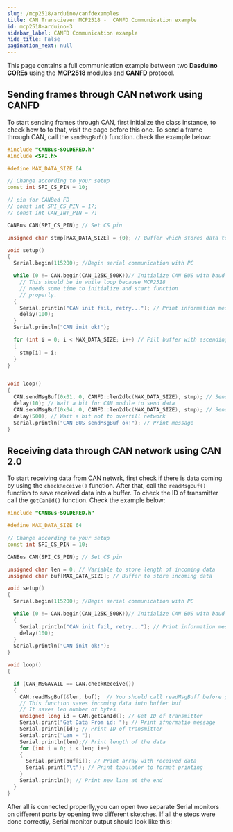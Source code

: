```yaml
---
slug: /mcp2518/arduino/canfdexamples 
title: CAN Transciever MCP2518 -  CANFD Communication example
id: mcp2518-arduino-3 
sidebar_label: CANFD Communication example
hide_title: False
pagination_next: null
---
```


This page contains a full communication example between two **Dasduino COREs** using the **MCP2518** modules and **CANFD** protocol.

## Sending frames through CAN network using CANFD

To start sending frames through CAN, first initialize the class instance, to check how to to that, visit the page before this one. To send a frame through CAN, call the `sendMsgBuf()` function. check the example below:
```cpp
#include "CANBus-SOLDERED.h"
#include <SPI.h>

#define MAX_DATA_SIZE 64

// Change according to your setup
const int SPI_CS_PIN = 10;

// pin for CANBed FD
// const int SPI_CS_PIN = 17;
// const int CAN_INT_PIN = 7;

CANBus CAN(SPI_CS_PIN); // Set CS pin

unsigned char stmp[MAX_DATA_SIZE] = {0}; // Buffer which stores data to send

void setup()
{
  Serial.begin(115200); //Begin serial communication with PC

  while (0 != CAN.begin(CAN_125K_500K))// Initialize CAN BUS with baud rate of 125 kbps and arbitration rate of 500k
    // This should be in while loop because MCP2518
    // needs some time to initialize and start function
    // properly.
  {
    Serial.println("CAN init fail, retry..."); // Print information message
    delay(100);
  }
  Serial.println("CAN init ok!");

  for (int i = 0; i < MAX_DATA_SIZE; i++) // Fill buffer with ascending numbers 
  {
    stmp[i] = i;
  }
}


void loop()
{
  CAN.sendMsgBuf(0x01, 0, CANFD::len2dlc(MAX_DATA_SIZE), stmp); // Send data in CAN network
  delay(10); // Wait a bit for CAN module to send data
  CAN.sendMsgBuf(0x04, 0, CANFD::len2dlc(MAX_DATA_SIZE), stmp); // Send data in CAN network
  delay(500); // Wait a bit not to overfill network
  Serial.println("CAN BUS sendMsgBuf ok!"); // Print message
}
```


## Receiving data through CAN network using CAN 2.0

To start receiving data from CAN netwrk, first check if there is data coming by using the `checkReceive()` function. After that, call the `readMsgBuf()` function to save received data into a buffer. To check the ID of transmitter call the `getCanId()` function. Check the example below:

```cpp
#include "CANBus-SOLDERED.h"

#define MAX_DATA_SIZE 64

// Change according to your setup
const int SPI_CS_PIN = 10;

CANBus CAN(SPI_CS_PIN); // Set CS pin

unsigned char len = 0; // Variable to store length of incoming data
unsigned char buf[MAX_DATA_SIZE]; // Buffer to store incoming data

void setup()
{
  Serial.begin(115200); //Begin serial communication with PC

  while (0 != CAN.begin(CAN_125K_500K))// Initialize CAN BUS with baud rate of 125 kbps and arbitration rate of 500k
  {
    Serial.println("CAN init fail, retry..."); // Print information message
    delay(100);
  }
  Serial.println("CAN init ok!");
}

void loop()
{

  if (CAN_MSGAVAIL == CAN.checkReceive())
  {
    CAN.readMsgBuf(&len, buf);  // You should call readMsgBuff before getCanId
    // This function saves incoming data into buffer buf
    // It saves len number of bytes
    unsigned long id = CAN.getCanId(); // Get ID of transmitter
    Serial.print("Get Data From id: "); // Print ifnormatio message
    Serial.println(id); // Print ID of transmitter
    Serial.print("Len = ");
    Serial.println(len);// Print length of the data
    for (int i = 0; i < len; i++)
    {
      Serial.print(buf[i]); // Print array with received data
      Serial.print("\t"); // Print tabulator to format printing
    }
    Serial.println(); // Print new line at the end
  }
}

```

After all is connected properlly,you can open two separate Serial monitors on different ports by opening two different sketches. If all the steps were done correctly, Serial monitor output should look like this:


<CenteredImage src="/img/mcp2518/CAN_send_fd.png" alt="Serial monitor on sending part of communication" caption="Serial monitor on sending part of communication." />

<CenteredImage src="/img/mcp2518/CAN_receive_fd.png" alt="Serial monitor on receiving part of communication" caption="Serial monitor on receiving part of communication." />
